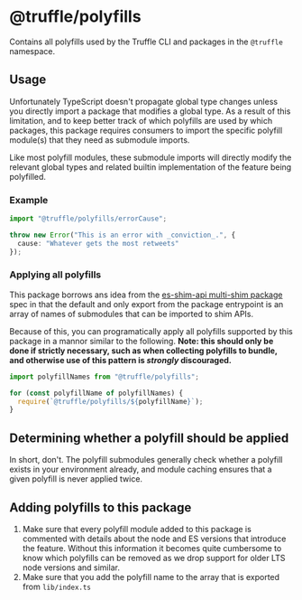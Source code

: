 # @truffle/polyfills

Contains all polyfills used by the Truffle CLI and packages in the `@truffle` namespace.

## Usage

Unfortunately TypeScript doesn't propagate global type changes unless you
directly import a package that modifies a global type. As a result of this
limitation, and to keep better track of which polyfills are used by which
packages, this package requires consumers to import the specific polyfill
module(s) that they need as submodule imports.

Like most polyfill modules, these submodule imports will directly modify the
relevant global types and related builtin implementation of the feature being
polyfilled.

### Example

```typescript
import "@truffle/polyfills/errorCause";

throw new Error("This is an error with _conviction_.", {
  cause: "Whatever gets the most retweets"
});
```

### Applying all polyfills

This package borrows ans idea from the [es-shim-api multi-shim
package](https://github.com/es-shims/es-shim-api#multi-shim-packages) spec in
that the default and only export from the package entrypoint is an array of
names of submodules that can be imported to shim APIs.

Because of this, you can programatically apply all polyfills supported by this
package in a mannor similar to the following. **Note: this should only be done
if strictly necessary, such as when collecting polyfills to bundle, and
otherwise use of this pattern is _strongly_ discouraged.**

```typescript
import polyfillNames from "@truffle/polyfills";

for (const polyfillName of polyfillNames) {
  require(`@truffle/polyfills/${polyfillName}`);
}
```

## Determining whether a polyfill should be applied

In short, don't. The polyfill submodules generally check whether a polyfill
exists in your environment already, and module caching ensures that a given
polyfill is never applied twice.

## Adding polyfills to this package

1. Make sure that every polyfill module added to this package is commented with
   details about the node and ES versions that introduce the feature. Without this
   information it becomes quite cumbersome to know which polyfills can be removed
   as we drop support for older LTS node versions and similar.
2. Make sure that you add the polyfill name to the array that is exported from
   `lib/index.ts`
